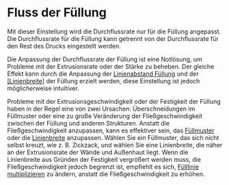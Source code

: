 Fluss der Füllung
====
Mit dieser Einstellung wird die Durchflussrate nur für die Füllung angepasst. Die Durchflussrate für die Füllung kann getrennt von der Durchflussrate für den Rest des Drucks eingestellt werden.

Die Anpassung der Durchflussrate der Füllung ist eine Notlösung, um Probleme mit der Extrusionsrate oder der Stärke zu beheben. Der gleiche Effekt kann durch die Anpassung der [Linienabstand Füllung](../infill/infill_line_distance.md) und der [[Linienbreite]](../resolution/infill_line_width.md) der Füllung erzielt werden, diese Einstellung ist jedoch möglicherweise intuitiver.

Probleme mit der Extrusionsgeschwindigkeit oder der Festigkeit der Füllung haben in der Regel eine von zwei Ursachen: Überschneidungen im Füllmuster oder eine zu große Veränderung der Fließgeschwindigkeit zwischen der Füllung und anderen Strukturen. Anstatt die Fließgeschwindigkeit anzupassen, kann es effektiver sein, das [Füllmuster](../infill/infill_pattern.md) oder die [Linienbreite](../resolution/infill_line_width.md) anzupassen. Wählen Sie ein Füllmuster, das sich nicht selbst kreuzt, wie z. B. Zickzack, und wählen Sie eine Linienbreite, die näher an der Extrusionsrate der Wände und Außenhaut liegt. Wenn die Linienbreite aus Gründen der Festigkeit vergrößert werden muss, die Fließgeschwindigkeit jedoch begrenzt ist, empfiehlt es sich, [Fülllinie multiplizieren](../infill/infill_multiplier.md) zu ändern, anstatt die Fließgeschwindigkeit zu erhöhen.